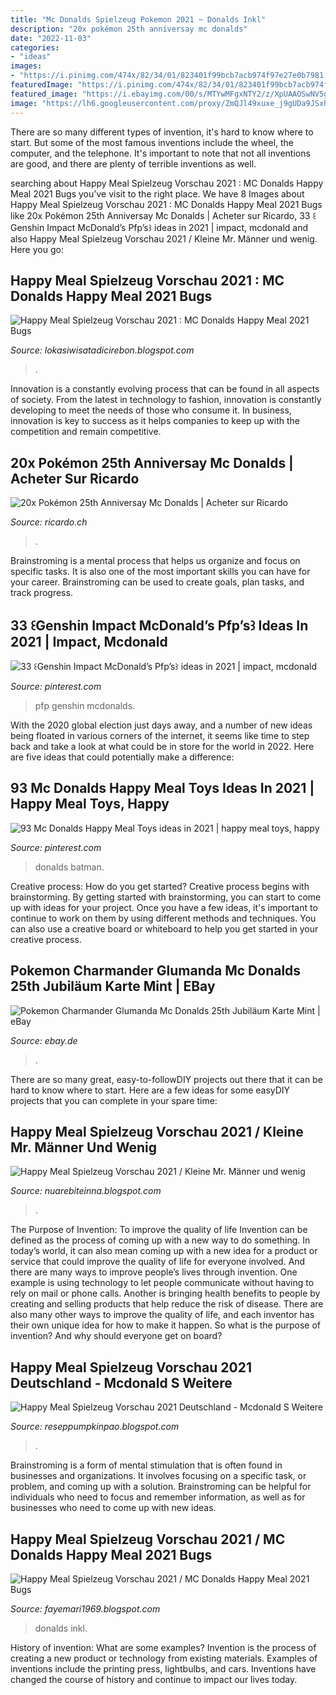 ```yaml
---
title: "Mc Donalds Spielzeug Pokemon 2021 ~ Donalds Inkl"
description: "20x pokémon 25th anniversay mc donalds"
date: "2022-11-03"
categories:
- "ideas"
images:
- "https://i.pinimg.com/474x/82/34/01/823401f99bcb7acb974f97e27e0b7981.jpg"
featuredImage: "https://i.pinimg.com/474x/82/34/01/823401f99bcb7acb974f97e27e0b7981.jpg"
featured_image: "https://i.ebayimg.com/00/s/MTYwMFgxNTY2/z/XpUAAOSwNV5gBDqs/$_57.JPG"
image: "https://lh6.googleusercontent.com/proxy/ZmQJl49xuxe_j9gUDa9JSxhHamDMgFp8wwzjlmRSAlbRJtKapUuGPQf8VBfKltgSZSISe8iC5zZ2ORWbMnlz8IAWW949jEaHQ9fNA79tRHZaQa2YeGKQCBKBA9rvRIEBXTTKAmniAZFW2jEXMUgVp9bIRxzrm7LWoCTTFTZZJgKWQu_t97nPWfzx5yXTPoexc-TpKFN9i2ac1qdF4ldvA4z1hCtAJm7hjq3JM8Q42t4RY6VJv1UYUJtZUAEvfB56=w1200-h630-p-k-no-nu"
---
```



There are so many different types of invention, it's hard to know where to start. But some of the most famous inventions include the wheel, the computer, and the telephone. It's important to note that not all inventions are good, and there are plenty of terrible inventions as well.

	

		
searching about Happy Meal Spielzeug Vorschau 2021 : MC Donalds Happy Meal 2021 Bugs you've visit to the right place. We have 8 Images about Happy Meal Spielzeug Vorschau 2021 : MC Donalds Happy Meal 2021 Bugs like 20x Pokémon 25th Anniversay Mc Donalds | Acheter sur Ricardo, 33 ꒰Genshin Impact McDonald’s Pfp’s꒱ ideas in 2021 | impact, mcdonald and also Happy Meal Spielzeug Vorschau 2021 / Kleine Mr. Männer und wenig. Here you go:
		
    
## Happy Meal Spielzeug Vorschau 2021 : MC Donalds Happy Meal 2021 Bugs

<img loading=lazy src="https://lh6.googleusercontent.com/proxy/ZmQJl49xuxe_j9gUDa9JSxhHamDMgFp8wwzjlmRSAlbRJtKapUuGPQf8VBfKltgSZSISe8iC5zZ2ORWbMnlz8IAWW949jEaHQ9fNA79tRHZaQa2YeGKQCBKBA9rvRIEBXTTKAmniAZFW2jEXMUgVp9bIRxzrm7LWoCTTFTZZJgKWQu_t97nPWfzx5yXTPoexc-TpKFN9i2ac1qdF4ldvA4z1hCtAJm7hjq3JM8Q42t4RY6VJv1UYUJtZUAEvfB56=w1200-h630-p-k-no-nu" onerror="this.onerror=null;this.src='https://tse1.mm.bing.net/th?id=OIP.IYVESGn1ehpyE_hnPhtxKgHaE5&amp;pid=15.1';" alt="Happy Meal Spielzeug Vorschau 2021 : MC Donalds Happy Meal 2021 Bugs">

_Source: lokasiwisatadicirebon.blogspot.com_

>. 

	

Innovation is a constantly evolving process that can be found in all aspects of society. From the latest in technology to fashion, innovation is constantly developing to meet the needs of those who consume it. In business, innovation is key to success as it helps companies to keep up with the competition and remain competitive.

    
## 20x Pokémon 25th Anniversay Mc Donalds | Acheter Sur Ricardo

<img loading=lazy src="https://img.ricardostatic.ch/t_1000x750/pl/1164170240/8/1/20x-pokemon-25th-anniversay-mc-donalds.jpg" onerror="this.onerror=null;this.src='https://tse1.mm.bing.net/th?id=OIP.cvPQY282QYLYDJJVJpaARgHaIN&amp;pid=15.1';" alt="20x Pokémon 25th Anniversay Mc Donalds | Acheter sur Ricardo">

_Source: ricardo.ch_

>. 

	

Brainstroming is a mental process that helps us organize and focus on specific tasks. It is also one of the most important skills you can have for your career. Brainstroming can be used to create goals, plan tasks, and track progress.

    
## 33 ꒰Genshin Impact McDonald’s Pfp’s꒱ Ideas In 2021 | Impact, Mcdonald

<img loading=lazy src="https://i.pinimg.com/280x280_RS/fb/af/98/fbaf989f6d1ed61787457aff97bb3920.jpg" onerror="this.onerror=null;this.src='https://tse4.mm.bing.net/th?id=OIP.ip4d6-HRMW5QmFeXSXC_YQAAAA&amp;pid=15.1';" alt="33 ꒰Genshin Impact McDonald’s Pfp’s꒱ ideas in 2021 | impact, mcdonald">

_Source: pinterest.com_

>pfp genshin mcdonalds. 

	

With the 2020 global election just days away, and a number of new ideas being floated in various corners of the internet, it seems like time to step back and take a look at what could be in store for the world in 2022. Here are five ideas that could potentially make a difference: 

    
## 93 Mc Donalds Happy Meal Toys Ideas In 2021 | Happy Meal Toys, Happy

<img loading=lazy src="https://i.pinimg.com/474x/82/34/01/823401f99bcb7acb974f97e27e0b7981.jpg" onerror="this.onerror=null;this.src='https://tse3.mm.bing.net/th?id=OIP.2l8z3oB3IPM-k1RV7u3ELgAAAA&amp;pid=15.1';" alt="93 Mc Donalds Happy Meal Toys ideas in 2021 | happy meal toys, happy">

_Source: pinterest.com_

>donalds batman. 

	

Creative process: How do you get started?
Creative process begins with brainstorming. By getting started with brainstorming, you can start to come up with ideas for your project. Once you have a few ideas, it's important to continue to work on them by using different methods and techniques. You can also use a creative board or whiteboard to help you get started in your creative process.

    
## Pokemon Charmander Glumanda Mc Donalds 25th Jubiläum Karte Mint | EBay

<img loading=lazy src="https://i.ebayimg.com/images/g/EPQAAOSw5-lgPpY2/s-l300.jpg" onerror="this.onerror=null;this.src='https://tse2.mm.bing.net/th?id=OIP.EqPcxlYviTIq6whR034XXwAAAA&amp;pid=15.1';" alt="Pokemon Charmander Glumanda Mc Donalds 25th Jubiläum Karte Mint | eBay">

_Source: ebay.de_

>. 

	

There are so many great, easy-to-followDIY projects out there that it can be hard to know where to start. Here are a few ideas for some easyDIY projects that you can complete in your spare time: 

    
## Happy Meal Spielzeug Vorschau 2021 / Kleine Mr. Männer Und Wenig

<img loading=lazy src="https://i.ebayimg.com/00/s/MTYwMFgxNTY2/z/XpUAAOSwNV5gBDqs/$_57.JPG" onerror="this.onerror=null;this.src='https://tse2.mm.bing.net/th?id=OIP.vPSoc2qpULxJvVKeAqMM3QHaHk&amp;pid=15.1';" alt="Happy Meal Spielzeug Vorschau 2021 / Kleine Mr. Männer und wenig">

_Source: nuarebiteinna.blogspot.com_

>. 

	

The Purpose of Invention: To improve the quality of life
Invention can be defined as the process of coming up with a new way to do something. In today’s world, it can also mean coming up with a new idea for a product or service that could improve the quality of life for everyone involved. And there are many ways to improve people’s lives through invention. One example is using technology to let people communicate without having to rely on mail or phone calls. Another is bringing health benefits to people by creating and selling products that help reduce the risk of disease. There are also many other ways to improve the quality of life, and each inventor has their own unique idea for how to make it happen. So what is the purpose of invention? And why should everyone get on board?

    
## Happy Meal Spielzeug Vorschau 2021 Deutschland - Mcdonald S Weitere

<img loading=lazy src="https://i.ebayimg.com/images/g/WcwAAOSwmRVfQRnc/s-l300.jpg" onerror="this.onerror=null;this.src='https://tse4.mm.bing.net/th?id=OIP.Ynfw4qqAWVva3AzPSFV9_AAAAA&amp;pid=15.1';" alt="Happy Meal Spielzeug Vorschau 2021 Deutschland - Mcdonald S Weitere">

_Source: reseppumpkinpao.blogspot.com_

>. 

	

Brainstroming is a form of mental stimulation that is often found in businesses and organizations. It involves focusing on a specific task, or problem, and coming up with a solution. Brainstroming can be helpful for individuals who need to focus and remember information, as well as for businesses who need to come up with new ideas.

    
## Happy Meal Spielzeug Vorschau 2021 / MC Donalds Happy Meal 2021 Bugs

<img loading=lazy src="https://i.ytimg.com/vi/CAzNFSXxFto/maxresdefault.jpg" onerror="this.onerror=null;this.src='https://tse2.mm.bing.net/th?id=OIP.GYLWpxxBzvjvd21kDao9IQHaEK&amp;pid=15.1';" alt="Happy Meal Spielzeug Vorschau 2021 / MC Donalds Happy Meal 2021 Bugs">

_Source: fayemari1969.blogspot.com_

>donalds inkl. 

	

History of invention: What are some examples?
Invention is the process of creating a new product or technology from existing materials. Examples of inventions include the printing press, lightbulbs, and cars. Inventions have changed the course of history and continue to impact our lives today.

